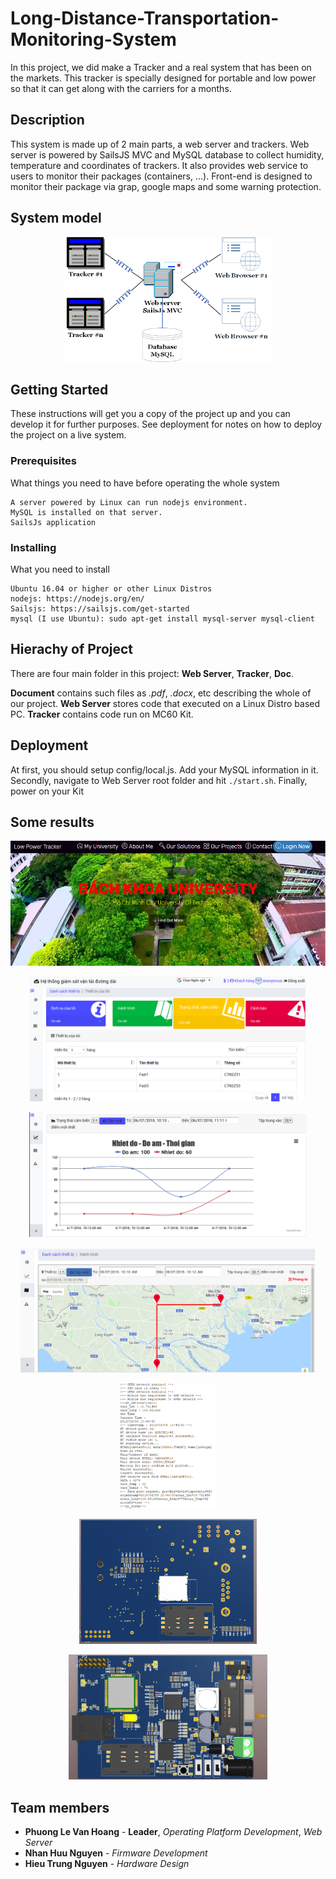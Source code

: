 # **Long-Distance-Transportation-Monitoring-System**
In this project, we did make a Tracker and a real system that has been on the markets. This tracker is specially designed for portable and low power so that it can get along with the carriers for a months.

## Description
This system is made up of 2 main parts, a web server and trackers. Web server is powered by SailsJS MVC and MySQL database to collect humidity, temperature and coordinates of trackers. It also provides web service to users to monitor their packages (containers, ...). Front-end is designed to monitor their package via grap, google maps and some warning protection.

## System model
<p align="center">
  <img src="Doc/img/system.png" alt="System model" height="200"/>
</p>

## Getting Started
These instructions will get you a copy of the project up and you can develop it for further purposes. See deployment for notes on how to deploy the project on a live system.

### Prerequisites
What things you need to have before operating the whole system
```
A server powered by Linux can run nodejs environment.
MySQL is installed on that server.
SailsJs application
```

### Installing
What you need to install
```
Ubuntu 16.04 or higher or other Linux Distros
nodejs: https://nodejs.org/en/
Sailsjs: https://sailsjs.com/get-started
mysql (I use Ubuntu): sudo apt-get install mysql-server mysql-client
```	

## Hierachy of Project
There are four main folder in this project:  **Web Server**,  **Tracker**,  **Doc**.

**Document** contains such files as *.pdf*, *.docx*, etc describing the whole of our project.
**Web Server** stores code that executed on a Linux Distro based PC.
**Tracker** contains code run on MC60 Kit.

## Deployment
At first, you should setup config/local.js. Add your MySQL information in it.
Secondly, navigate to Web Server root folder and hit ```./start.sh```.
Finally, power on your Kit

## Some results
<p align="center">
  <img src="Doc/img/homepage.png" alt="homepage" height="200"/>
</p>

<p align="center">
  <img src="Doc/img/6.png" alt="Dashboard" height="200"/>
</p>

<p align="center">
  <img src="Doc/img/7.png" alt="Graph" height="200"/>
</p>

<p align="center">
  <img src="Doc/img/8.png" alt="Map" height="200"/>
</p>

<p align="center">
  <img src="Doc/img/3.png" alt="MC60" height="200"/>
</p>

<p align="center">
  <img src="Doc/img/1.png" alt="top" height="200"/>
</p>

<p align="center">
  <img src="Doc/img/2.jpg" alt="bottom" height="200"/>
</p>

## Team members

* **Phuong Le Van Hoang** - **Leader**, *Operating Platform Development*, *Web Server*
* **Nhan Huu Nguyen** - *Firmware Development*
* **Hieu Trung Nguyen** - *Hardware Design*

